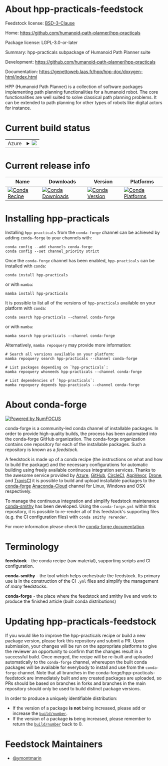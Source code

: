 About hpp-practicals-feedstock
==============================

Feedstock license: [BSD-3-Clause](https://github.com/conda-forge/hpp-practicals-feedstock/blob/main/LICENSE.txt)

Home: https://github.com/humanoid-path-planner/hpp-practicals

Package license: LGPL-3.0-or-later

Summary: hpp-practicals subpackage of Humanoid Path Planner suite

Development: https://github.com/humanoid-path-planner/hpp-practicals

Documentation: https://gepettoweb.laas.fr/hpp/hpp-doc/doxygen-html/index.html

HPP (Humanoid Path Planner) is a collection of software packages implementing
path planning functionalities for a humanoid robot. The core functionalities are well
suited to solve classical path planning problems. It can be extended to path planning
for other types of robots like digital actors for instance.


Current build status
====================


<table>
    
  <tr>
    <td>Azure</td>
    <td>
      <details>
        <summary>
          <a href="https://dev.azure.com/conda-forge/feedstock-builds/_build/latest?definitionId=20550&branchName=main">
            <img src="https://dev.azure.com/conda-forge/feedstock-builds/_apis/build/status/hpp-practicals-feedstock?branchName=main">
          </a>
        </summary>
        <table>
          <thead><tr><th>Variant</th><th>Status</th></tr></thead>
          <tbody><tr>
              <td>linux_64</td>
              <td>
                <a href="https://dev.azure.com/conda-forge/feedstock-builds/_build/latest?definitionId=20550&branchName=main">
                  <img src="https://dev.azure.com/conda-forge/feedstock-builds/_apis/build/status/hpp-practicals-feedstock?branchName=main&jobName=linux&configuration=linux%20linux_64_" alt="variant">
                </a>
              </td>
            </tr><tr>
              <td>osx_64</td>
              <td>
                <a href="https://dev.azure.com/conda-forge/feedstock-builds/_build/latest?definitionId=20550&branchName=main">
                  <img src="https://dev.azure.com/conda-forge/feedstock-builds/_apis/build/status/hpp-practicals-feedstock?branchName=main&jobName=osx&configuration=osx%20osx_64_" alt="variant">
                </a>
              </td>
            </tr>
          </tbody>
        </table>
      </details>
    </td>
  </tr>
</table>

Current release info
====================

| Name | Downloads | Version | Platforms |
| --- | --- | --- | --- |
| [![Conda Recipe](https://img.shields.io/badge/recipe-hpp--practicals-green.svg)](https://anaconda.org/conda-forge/hpp-practicals) | [![Conda Downloads](https://img.shields.io/conda/dn/conda-forge/hpp-practicals.svg)](https://anaconda.org/conda-forge/hpp-practicals) | [![Conda Version](https://img.shields.io/conda/vn/conda-forge/hpp-practicals.svg)](https://anaconda.org/conda-forge/hpp-practicals) | [![Conda Platforms](https://img.shields.io/conda/pn/conda-forge/hpp-practicals.svg)](https://anaconda.org/conda-forge/hpp-practicals) |

Installing hpp-practicals
=========================

Installing `hpp-practicals` from the `conda-forge` channel can be achieved by adding `conda-forge` to your channels with:

```
conda config --add channels conda-forge
conda config --set channel_priority strict
```

Once the `conda-forge` channel has been enabled, `hpp-practicals` can be installed with `conda`:

```
conda install hpp-practicals
```

or with `mamba`:

```
mamba install hpp-practicals
```

It is possible to list all of the versions of `hpp-practicals` available on your platform with `conda`:

```
conda search hpp-practicals --channel conda-forge
```

or with `mamba`:

```
mamba search hpp-practicals --channel conda-forge
```

Alternatively, `mamba repoquery` may provide more information:

```
# Search all versions available on your platform:
mamba repoquery search hpp-practicals --channel conda-forge

# List packages depending on `hpp-practicals`:
mamba repoquery whoneeds hpp-practicals --channel conda-forge

# List dependencies of `hpp-practicals`:
mamba repoquery depends hpp-practicals --channel conda-forge
```


About conda-forge
=================

[![Powered by
NumFOCUS](https://img.shields.io/badge/powered%20by-NumFOCUS-orange.svg?style=flat&colorA=E1523D&colorB=007D8A)](https://numfocus.org)

conda-forge is a community-led conda channel of installable packages.
In order to provide high-quality builds, the process has been automated into the
conda-forge GitHub organization. The conda-forge organization contains one repository
for each of the installable packages. Such a repository is known as a *feedstock*.

A feedstock is made up of a conda recipe (the instructions on what and how to build
the package) and the necessary configurations for automatic building using freely
available continuous integration services. Thanks to the awesome service provided by
[Azure](https://azure.microsoft.com/en-us/services/devops/), [GitHub](https://github.com/),
[CircleCI](https://circleci.com/), [AppVeyor](https://www.appveyor.com/),
[Drone](https://cloud.drone.io/welcome), and [TravisCI](https://travis-ci.com/)
it is possible to build and upload installable packages to the
[conda-forge](https://anaconda.org/conda-forge) [Anaconda-Cloud](https://anaconda.org/)
channel for Linux, Windows and OSX respectively.

To manage the continuous integration and simplify feedstock maintenance
[conda-smithy](https://github.com/conda-forge/conda-smithy) has been developed.
Using the ``conda-forge.yml`` within this repository, it is possible to re-render all of
this feedstock's supporting files (e.g. the CI configuration files) with ``conda smithy rerender``.

For more information please check the [conda-forge documentation](https://conda-forge.org/docs/).

Terminology
===========

**feedstock** - the conda recipe (raw material), supporting scripts and CI configuration.

**conda-smithy** - the tool which helps orchestrate the feedstock.
                   Its primary use is in the construction of the CI ``.yml`` files
                   and simplify the management of *many* feedstocks.

**conda-forge** - the place where the feedstock and smithy live and work to
                  produce the finished article (built conda distributions)


Updating hpp-practicals-feedstock
=================================

If you would like to improve the hpp-practicals recipe or build a new
package version, please fork this repository and submit a PR. Upon submission,
your changes will be run on the appropriate platforms to give the reviewer an
opportunity to confirm that the changes result in a successful build. Once
merged, the recipe will be re-built and uploaded automatically to the
`conda-forge` channel, whereupon the built conda packages will be available for
everybody to install and use from the `conda-forge` channel.
Note that all branches in the conda-forge/hpp-practicals-feedstock are
immediately built and any created packages are uploaded, so PRs should be based
on branches in forks and branches in the main repository should only be used to
build distinct package versions.

In order to produce a uniquely identifiable distribution:
 * If the version of a package **is not** being increased, please add or increase
   the [``build/number``](https://docs.conda.io/projects/conda-build/en/latest/resources/define-metadata.html#build-number-and-string).
 * If the version of a package **is** being increased, please remember to return
   the [``build/number``](https://docs.conda.io/projects/conda-build/en/latest/resources/define-metadata.html#build-number-and-string)
   back to 0.

Feedstock Maintainers
=====================

* [@ymontmarin](https://github.com/ymontmarin/)

